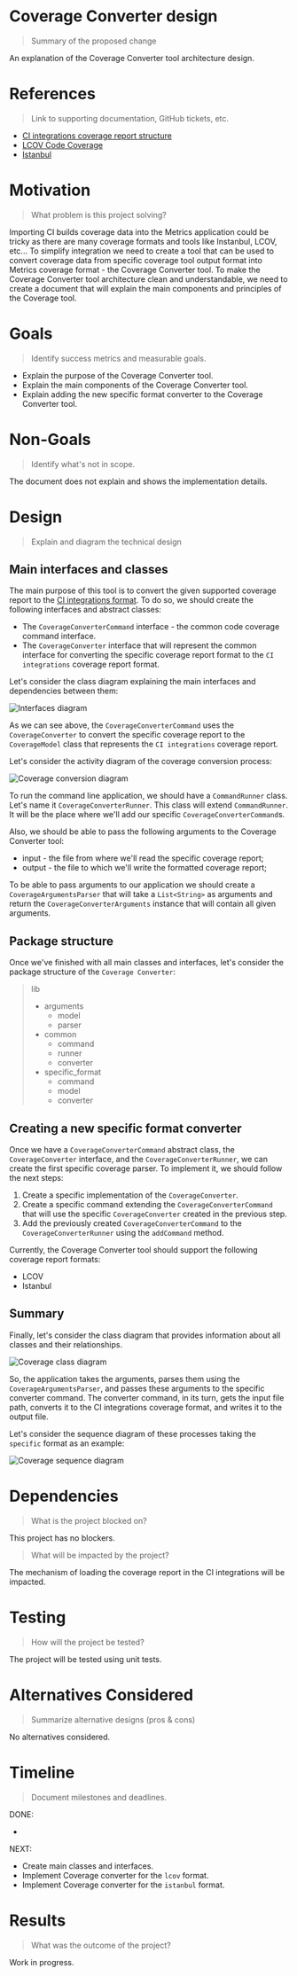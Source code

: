 # Coverage Converter design

> Summary of the proposed change

An explanation of the Coverage Converter tool architecture design.

# References

> Link to supporting documentation, GitHub tickets, etc.

- [CI integrations coverage report structure](https://github.com/platform-platform/monorepo/blob/codecov_converter_design/metrics/ci_integrations/docs/01_ci_integration_module_architecture.md#coverage-importing)
- [LCOV Code Coverage](https://wiki.documentfoundation.org/Development/Lcov)
- [Istanbul](https://istanbul.js.org/)

# Motivation

> What problem is this project solving?

Importing CI builds coverage data into the Metrics application could be tricky as there are many coverage formats and tools like Instanbul, LCOV, etc... To simplify integration we need to create a tool that can be used to convert coverage data from specific coverage tool output format into Metrics coverage format - the Coverage Converter tool. To make the Coverage Converter tool architecture clean and understandable, we need to create a document that will explain the main components and principles of the Coverage tool.

# Goals

> Identify success metrics and measurable goals.

- Explain the purpose of the Coverage Converter tool.
- Explain the main components of the Coverage Converter tool.
- Explain adding the new specific format converter to the Coverage Converter tool.

# Non-Goals

> Identify what's not in scope.

The document does not explain and shows the implementation details.

# Design

> Explain and diagram the technical design

## Main interfaces and classes

The main purpose of this tool is to convert the given supported coverage report to the [CI integrations format](https://github.com/platform-platform/monorepo/blob/codecov_converter_design/metrics/ci_integrations/docs/01_ci_integration_module_architecture.md#coverage-importing). To do so, we should create the following interfaces and abstract classes:

- The `CoverageConverterCommand` interface - the common code coverage command interface. 
- The `CoverageConverter` interface that will represent the common interface for converting the specific coverage report format to the `CI integrations` coverage report format.

Let's consider the class diagram explaining the main interfaces and dependencies between them: 

![Interfaces diagram](http://www.plantuml.com/plantuml/proxy?cache=no&fmt=svg&src=https://raw.githubusercontent.com/platform-platform/monorepo/codecov_converter_design/metrics/coverage_converter/docs/diagrams/coverage_interfaces_diagram.puml)

As we can see above, the `CoverageConverterCommand` uses the `CoverageConverter` to convert the specific coverage report to the `CoverageModel` class that represents the `CI integrations` coverage report.

Let's consider the activity diagram of the coverage conversion process: 

![Coverage conversion diagram](http://www.plantuml.com/plantuml/proxy?cache=no&fmt=svg&src=https://github.com/platform-platform/monorepo/raw/codecov_converter_design/metrics/coverage_converter/docs/diagrams/coverage_conversion_activity.puml)

To run the command line application, we should have a `CommandRunner` class. Let's name it `CoverageConverterRunner`. This class will extend `CommandRunner`. It will be the place where we'll add our specific `CoverageConverterCommand`s.

Also, we should be able to pass the following arguments to the Coverage Converter tool: 

- input - the file from where we'll read the specific coverage report;
- output - the file to which we'll write the formatted coverage report;

To be able to pass arguments to our application we should create a `CoverageArgumentsParser` that will take a `List<String>` as arguments and return the `CoverageConverterArguments` instance that will contain all given arguments.

## Package structure

Once we've finished with all main classes and interfaces, let's consider the package structure of the `Coverage Converter`: 

> lib
>   - arguments
>     - model
>     - parser
>   - common 
>     - command
>     - runner
>     - converter
>   - specific_format
>     - command
>     - model
>     - converter


## Creating a new specific format converter

Once we have a `CoverageConverterCommand` abstract class, the `CoverageConverter` interface, and the `CoverageConverterRunner`,  we can create the first specific coverage parser. To implement it, we should follow the next steps: 

1. Create a specific implementation of the `CoverageConverter`.
2. Create a specific command extending the `CoverageConverterCommand` that will use the specific `CoverageConverter` created in the previous step.
3. Add the previously created `CoverageConverterCommand` to the `CoverageConverterRunner` using the `addCommand` method.

Currently, the Coverage Converter tool should support the following coverage report formats: 

- LCOV
- Istanbul

## Summary

Finally, let's consider the class diagram that provides information about all classes and their relationships.

![Coverage class diagram](http://www.plantuml.com/plantuml/proxy?cache=no&fmt=svg&src=https://github.com/platform-platform/monorepo/raw/codecov_converter_design/metrics/coverage_converter/docs/diagrams/coverage_class_diagram.puml)

So, the application takes the arguments, parses them using the `CoverageArgumentsParser`, and passes these arguments to the specific converter command. The converter command, in its turn, gets the input file path, converts it to the CI integrations coverage format, and writes it to the output file.

Let's consider the sequence diagram of these processes taking the `specific` format as an example:

![Coverage sequence diagram](http://www.plantuml.com/plantuml/proxy?cache=no&fmt=svg&src=https://github.com/platform-platform/monorepo/raw/codecov_converter_design/metrics/coverage_converter/docs/diagrams/coverage_sequence_diagram.puml)

# Dependencies

> What is the project blocked on?

This project has no blockers.

> What will be impacted by the project?

The mechanism of loading the coverage report in the CI integrations will be impacted.

# Testing

> How will the project be tested?

The project will be tested using unit tests.

# Alternatives Considered

> Summarize alternative designs (pros & cons)

No alternatives considered.

# Timeline

> Document milestones and deadlines.

DONE:

  -

NEXT:

  - Create main classes and interfaces.
  - Implement Coverage converter for the `lcov` format.
  - Implement Coverage converter for the `istanbul` format.
  
# Results

> What was the outcome of the project?

Work in progress.
